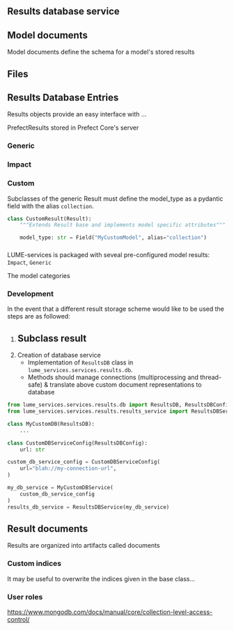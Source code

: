 


## Results database service




## Model documents

Model documents define the schema for a model's stored results


## Files


## Results Database Entries

Results objects provide an easy interface with ...


PrefectResults stored in Prefect Core's server


### Generic

### Impact

### Custom

Subclasses of the generic Result must define the model_type as a pydantic field with the alias `collection`.

```python
class CustomResult(Result):
    """Extends Result base and implements model specific attributes"""

    model_type: str = Field("MyCustomModel", alias="collection")
```





###

LUME-services is packaged with seveal pre-configured model results: `Impact`, `Generic`


The model categories


### Development

In the event that a different result storage scheme would like to be used the steps are as followed:
1. Subclass result
    -
2. Creation of database service
    - Implementation of `ResultsDB` class in `lume_services.services.results.db`.
    - Methods should manage connections (multiprocessing and thread-safe) & translate above custom document representations to database



```python
from lume_services.services.results.db import ResultsDB, ResultsDBConfig
from lume_services.services.results.results_service import ResultsDBService

class MyCustomDB(ResultsDB):
    ...

class CustomDBServiceConfig(ResultsDBConfig):
    url: str

custom_db_service_config = CustomDBServiceConfig(
    url="blah://my-connection-url",
)

my_db_service = MyCustomDBService(
    custom_db_service_config
)
results_db_service = ResultsDBService(my_db_service)

```


## Result documents

Results are organized into artifacts called documents

### Custom indices

It may be useful to overwrite the indices given in the base class...


### User roles

https://www.mongodb.com/docs/manual/core/collection-level-access-control/
